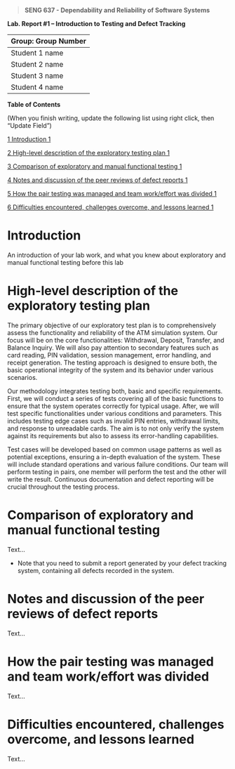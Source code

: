 >   **SENG 637 - Dependability and Reliability of Software Systems**

**Lab. Report \#1 – Introduction to Testing and Defect Tracking**

| Group: Group Number      |
|-----------------|
| Student 1 name                |   
| Student 2 name              |   
| Student 3 name               |   
| Student 4 name                |   


**Table of Contents**

(When you finish writing, update the following list using right click, then
“Update Field”)

[1 Introduction	1](#_Toc439194677)

[2 High-level description of the exploratory testing plan	1](#_Toc439194678)

[3 Comparison of exploratory and manual functional testing	1](#_Toc439194679)

[4 Notes and discussion of the peer reviews of defect reports	1](#_Toc439194680)

[5 How the pair testing was managed and team work/effort was
divided	1](#_Toc439194681)

[6 Difficulties encountered, challenges overcome, and lessons
learned	1](#_Toc439194682)

# Introduction

An introduction of your lab work, and what you knew about exploratory and manual
functional testing before this lab

# High-level description of the exploratory testing plan

The primary objective of our exploratory test plan is to comprehensively assess the functionality and reliability of the ATM simulation system. Our focus will be on the core functionalities: Withdrawal, Deposit, Transfer, and Balance Inquiry. We will also pay attention to secondary features such as card reading, PIN validation, session management, error handling, and receipt generation. The testing approach is designed to ensure both, the basic operational integrity of the system and its behavior under various scenarios.


Our methodology integrates testing both, basic and specific requirements. First, we will conduct a series of tests covering all of the basic functions to ensure that the system operates correctly for typical usage. After, we will test specific functionalities under various conditions and parameters. This includes testing edge cases such as invalid PIN entries, withdrawal limits, and response to unreadable cards. The aim is to not only verify the system against its requirements but also to assess its error-handling capabilities.


Test cases will be developed based on common usage patterns as well as potential exceptions, ensuring a in-depth evaluation of the system. These will include standard operations and various failure conditions. Our team will perform testing in pairs, one member will perform the test and the other will write the result. Continuous documentation and defect reporting will be crucial throughout the testing process.

# Comparison of exploratory and manual functional testing

Text…

-   Note that you need to submit a report generated by your defect tracking
    system, containing all defects recorded in the system.

# Notes and discussion of the peer reviews of defect reports

Text…

# How the pair testing was managed and team work/effort was divided 

Text…

# Difficulties encountered, challenges overcome, and lessons learned

Text…

